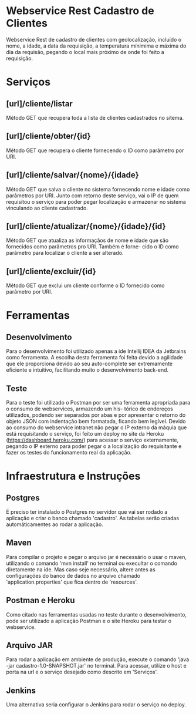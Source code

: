 Webservice Rest Cadastro de Clientes
================================================
Webservice Rest de cadastro de clientes com geolocalização, incluído o nome, a idade, a data da requisição, a temperatura
mínimima e máxima do dia da requisão, pegando o local mais próximo de onde foi feito a requisição.

Serviços
================================================

[url]/cliente/listar
--------------------------------------------------------------------------------------------------
Método GET que recupera toda a lista de clientes cadastrados no sitema.

[url]/cliente/obter/{id}
--------------------------------------------------------------------------------------------------
Método GET que recupera o cliente fornecendo o ID como parâmetro por URI.

[url]/cliente/salvar/{nome}/{idade}
--------------------------------------------------------------------------------------------------
Método GET que salva o cliente no sistema fornecendo nome e idade como parâmetros por URI.
Junto com retorno deste serviço, vai o IP de quem requisitou o serviço para poder pegar localização e armazenar no sistema
vinculando ao cliente cadastrado.

[url]/cliente/atualizar/{nome}/{idade}/{id}
--------------------------------------------------------------------------------------------------
Método GET que atualiza as informaçãos de nome e idade que são fornecidos como parâmetros pro URI. Também é forne-
cido o ID como parâmetro para localizar o cliente a ser alterado.

[url]/cliente/excluir/{id}
--------------------------------------------------------------------------------------------------
Método GET que exclui um cliente conforme o ID fornecido como parâmetro por URI.

Ferramentas
================================================

Desenvolvimento
--------------------------------------------------------------------------------------------------
Para o desenvolvimento foi utilizado apenas a ide Intellij IDEA da Jetbrains como ferramenta. A escolha desta ferramenta foi
feita devido a agilidade que ele proporciona devido ao seu auto-complete ser extremamente eficiente e intuitivo, facilitando
muito o desenvolvimento back-end.

Teste
--------------------------------------------------------------------------------------------------
Para o teste foi utilizado o Postman por ser uma ferramenta apropriada para o consumo de webservices, armazendo um his-
tórico de endereços utilizados, podendo ser separados por abas e por apresentar o retorno do objeto JSON com indentação
bem formatada, ficando bem legível.
Devido ao consumo do webservice intranet não pegar o IP externo da máquia que está requisitando o serviço, foi feito um
deploy no site da Heroku (https://dashboard.heroku.com/) para acessar o serviço externamente, pegando o IP externo para
poder pegar o a localização do requisitante e fazer os testes do funcionamento real da aplicação.

Infraestrutura e Instruções
================================================

Postgres
--------------------------------------------------------------------------------------------------
É preciso ter instalado o Postgres no servidor que vai ser rodado a aplicação e criar o banco chamado 'cadastro'. As tabelas
serão criadas automáticamentes ao rodar a aplicação.

Maven
--------------------------------------------------------------------------------------------------
Para compilar o projeto e pegar o arquivo jar é necessário o usar o maven, utilizando o comando 'mvn install' no terminal ou
execultar o comando diretamente na ide. Mas caso seje necessário, altere antes as configurações do banco de dados no
arquivo  chamado 'application.properties' que fica dentro de 'resources'.

Postman e Heroku
--------------------------------------------------------------------------------------------------
Como citado nas ferramentas usadas no teste durante o desenvolvimento, pode ser utilizado a aplicação Postman e o site
Heroku para testar o webservice.

Arquivo JAR
--------------------------------------------------------------------------------------------------
Para rodar a aplicação em ambiente de produção, execute o comando 'java -jar cadastro-1.0-SNAPSHOT.jar' no terminal.
Para acessar, utilize o host e porta na url e o serviço desejado como descrito em 'Serviços'.

Jenkins
--------------------------------------------------------------------------------------------------
Uma alternativa seria configurar o Jenkins para rodar o serviço no deploy.

